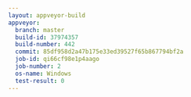 ```yaml
---
layout: appveyor-build
appveyor:
  branch: master
  build-id: 37974357
  build-number: 442
  commit: 85df958d2a47b175e33ed39527f65b867794bf2a
  job-id: qi66cf98e1p4aago
  job-number: 2
  os-name: Windows
  test-result: 0
---
```

